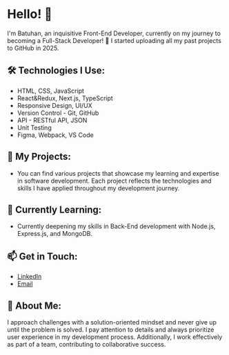 # Hello! 👋
I'm Batuhan, an inquisitive Front-End Developer, currently on my journey to becoming a Full-Stack Developer! 🚀
I started uploading all my past projects to GitHub in 2025.

## 🛠️ Technologies I Use:
- HTML, CSS, JavaScript
- React&Redux, Next.js, TypeScript
- Responsive Design, UI/UX
- Version Control - Git, GitHub
- API - RESTful API, JSON
- Unit Testing
- Figma, Webpack, VS Code

## 📂 My Projects:
- You can find various projects that showcase my learning and expertise in software development. Each project reflects the technologies and skills I have applied throughout my development journey.

## 🌱 Currently Learning:
- Currently deepening my skills in Back-End development with Node.js, Express.js, and MongoDB.

## 📫 Get in Touch:
- [LinkedIn](https://www.linkedin.com/in/batuhan-ta%C5%9F-b7a4b6274/)
- [Email](mailto:batux4n@hotmail.com)

## 💬 About Me:
I approach challenges with a solution-oriented mindset and never give up until the problem is solved. I pay attention to details and always prioritize user experience in my development process. Additionally, I work effectively as part of a team, contributing to collaborative success.
